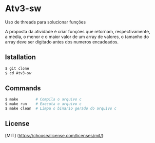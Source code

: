# Atv3-sw
Uso de threads para solucionar funções <br/>

A proposta da atividade é criar funções que retornam, respectivamente,<br/>
a média, o menor e o maior valor de um array de valores, o tamanho do <br/>
array deve ser digitado antes dos numeros encadeados. <br/>

## Istallation
```bash
$ git clone 
$ cd Atv3-sw
```

## Commands
```bash
$ make        # Compila o arquivo c       
$ make run    # Executa o arquivo c
$ make clean  # Limpa o binario gerado do arquivo c
```

## License
[MIT]
(https://choosealicense.com/licenses/mit/)
